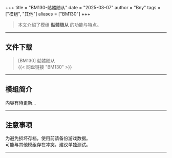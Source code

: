 +++
title = "BM130-骷髅随从"
date = "2025-03-07"
author = "Bny"
tags = ["模组", "其他"]
aliases = ["BM130"]
+++

> 本文介绍了模组 **骷髅随从** 的功能与特点。

---

## 文件下载

> [BM130] 骷髅随从  
{{< 网盘链接 "BM130" >}}  

---

## 模组简介

>  
内容有待更新...  

---

## 注意事项

>  
为避免损坏存档，使用前请备份游戏数据。  
可能与其他模组存在冲突，建议单独测试。  

---

